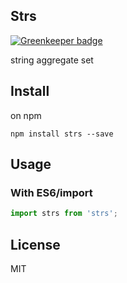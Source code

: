 ## Strs

[![Greenkeeper badge](https://badges.greenkeeper.io/zanjs/strs.svg)](https://greenkeeper.io/)

string aggregate set

## Install

on npm

```
npm install strs --save
```


## Usage

### With ES6/import

```js
import strs from 'strs';
``` 

## License

MIT
